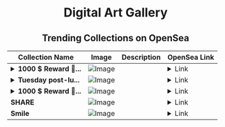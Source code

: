 <div align="center">

# Digital Art Gallery

## Trending Collections on OpenSea

| Collection Name                       | Image                                                                                     | Description                       | OpenSea Link                                                                                          |
|---------------------------------------|-------------------------------------------------------------------------------------------|-----------------------------------|--------------------------------------------------------------------------------------------------------|
| **<details><summary>1000 $ Reward 🎁...</summary>1000 $ Reward 🎁 [#286]</details>** | ![Image](https://i.seadn.io/s/raw/files/64078cc49ea780dcb567721643ad13e3.png?w=500&auto=format?w=200&auto=format) |  | <details><summary>Link</summary>[1000 $ Reward 🎁 [#286]](https://opensea.io/collection/1000-reward-286)</details> |
| **<details><summary>Tuesday post-lu...</summary>Tuesday post-lunch celebration</details>** | ![Image](https://i.seadn.io/s/raw/files/e406ca0eebce87d29729b888786e6e8e.png?w=500&auto=format?w=200&auto=format) |  | <details><summary>Link</summary>[Tuesday post-lunch celebration](https://opensea.io/collection/tuesday-post-lunch-celebration)</details> |
| **<details><summary>1000 $ Reward 🎁...</summary>1000 $ Reward 🎁 [#467]</details>** | ![Image](https://i.seadn.io/s/raw/files/64078cc49ea780dcb567721643ad13e3.png?w=500&auto=format?w=200&auto=format) |  | <details><summary>Link</summary>[1000 $ Reward 🎁 [#467]](https://opensea.io/collection/1000-reward-467)</details> |
| **SHARE** | ![Image](https://i.seadn.io/s/raw/files/c0ed69b240dd7ba174704c1834b916e4.png?w=500&auto=format?w=200&auto=format) |  | <details><summary>Link</summary>[SHARE](https://opensea.io/collection/share-2029)</details> |
| **Smile** | ![Image](https://i.seadn.io/s/raw/files/4c976401f9130c4ba4dbd36957be3fd6.png?w=500&auto=format?w=200&auto=format) |  | <details><summary>Link</summary>[Smile](https://opensea.io/collection/smile-488)</details> |

</div>